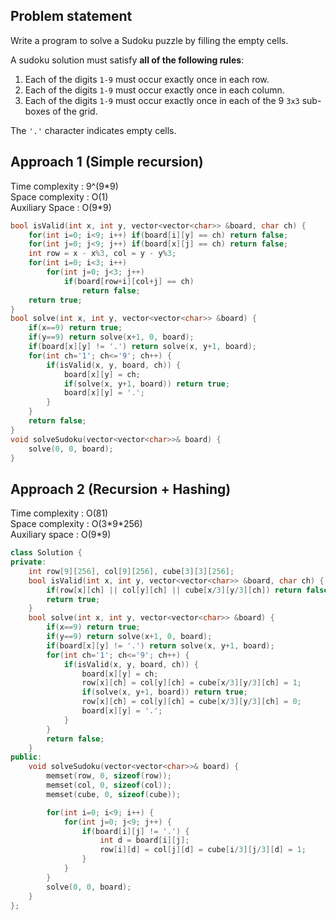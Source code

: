 ## Problem statement

Write a program to solve a Sudoku puzzle by filling the empty cells.

A sudoku solution must satisfy **all of the following rules**:

1. Each of the digits `1-9` must occur exactly once in each row.
2. Each of the digits `1-9` must occur exactly once in each column.
3. Each of the digits `1-9` must occur exactly once in each of the 9 `3x3` sub-boxes of the grid.

The `'.'` character indicates empty cells.

## Approach 1 (Simple recursion)

Time complexity : 9^(9\*9)  
Space complexity : O(1)  
Auxiliary Space : O(9\*9)

```cpp
bool isValid(int x, int y, vector<vector<char>> &board, char ch) {
    for(int i=0; i<9; i++) if(board[i][y] == ch) return false;
    for(int j=0; j<9; j++) if(board[x][j] == ch) return false;
    int row = x - x%3, col = y - y%3;
    for(int i=0; i<3; i++)
        for(int j=0; j<3; j++)
            if(board[row+i][col+j] == ch)
                return false;
    return true;
}
bool solve(int x, int y, vector<vector<char>> &board) {
    if(x==9) return true;
    if(y==9) return solve(x+1, 0, board);
    if(board[x][y] != '.') return solve(x, y+1, board);
    for(int ch='1'; ch<='9'; ch++) {
        if(isValid(x, y, board, ch)) {
            board[x][y] = ch;
            if(solve(x, y+1, board)) return true;
            board[x][y] = '.';
        }
    }
    return false;
}
void solveSudoku(vector<vector<char>>& board) {
    solve(0, 0, board);
}
```

## Approach 2 (Recursion + Hashing)

Time complexity : O(81)  
Space complexity : O(3\*9\*256)  
Auxiliary space : O(9\*9)

```cpp
class Solution {
private:
    int row[9][256], col[9][256], cube[3][3][256];
    bool isValid(int x, int y, vector<vector<char>> &board, char ch) {
        if(row[x][ch] || col[y][ch] || cube[x/3][y/3][ch]) return false;
        return true;
    }
    bool solve(int x, int y, vector<vector<char>> &board) {
        if(x==9) return true;
        if(y==9) return solve(x+1, 0, board);
        if(board[x][y] != '.') return solve(x, y+1, board);
        for(int ch='1'; ch<='9'; ch++) {
            if(isValid(x, y, board, ch)) {
                board[x][y] = ch;
                row[x][ch] = col[y][ch] = cube[x/3][y/3][ch] = 1;
                if(solve(x, y+1, board)) return true;
                row[x][ch] = col[y][ch] = cube[x/3][y/3][ch] = 0;
                board[x][y] = '.';
            }
        }
        return false;
    }
public:
    void solveSudoku(vector<vector<char>>& board) {
        memset(row, 0, sizeof(row));
        memset(col, 0, sizeof(col));
        memset(cube, 0, sizeof(cube));

        for(int i=0; i<9; i++) {
            for(int j=0; j<9; j++) {
                if(board[i][j] != '.') {
                    int d = board[i][j];
                    row[i][d] = col[j][d] = cube[i/3][j/3][d] = 1;
                }
            }
        }
        solve(0, 0, board);
    }
};
```
